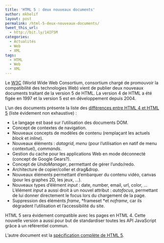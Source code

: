 ```yaml
---
title: 'HTML 5 : deux nouveaux documents'
author: mkhelif
layout: post
permalink: /html-5-deux-nouveaux-documents/
tweet_this_url:
  - http://bit.ly/14IF5M
categories:
  - Actualités
  - Web
  - XML
tags:
  - HTML
  - Web
  - XML
---
```

Le <a href="http://www.w3.org/" target="_blank">W3C</a> (World Wide Web Consortium, consortium chargé de promouvoir la compatibilité des technologies Web) vient de publier deux nouveaux documents traitant de la version 5 de HTML. La version 4 de HTML a été figée en 1997 et la version 5 est en développement depuis 2004.

L&#8217;un des documents présente la liste des <a href="http://www.w3.org/TR/html5-diff/" target="_blank">différences entre HTML 4 et HTML 5</a> (liste évidement non exhaustive) :

  * Le langage est basé sur l&#8217;utilisation des documents DOM.
  * Concept de contextes de navigation.
  * Nouveaux concepts de modèles de contenu (remplaçant les actuels *block* et *inline*).
  * Nouveaux éléments : *datagrid*, *menu* (pour l&#8217;utilisation en natif de menu contextuel), *commands*.
  * Gestion du cache pour les applications Web en mode déconnecté (concept de Google Gears?).
  * Concept de *UndoManager*, permettant de gérer l&#8217;undo/redo.
  * Architecture de copier/coller et drag&drop.
  * Nouveaux éléments permettant d&#8217;embarquer du contenu vidéo, canvas (pour les graphes 2D, les jeux, &#8230;).
  * Nouveaux types d&#8217;élément *input* : date, number, email, url, color, &#8230;L&#8217;élément *input* a aussi droit à un nouvel attribut : *autofocus*, permettant de lui donner directement le focus lors du chargement de la page.
  * Suppression des éléménts *frame*, *frameset *et *noframe*, car ils dégradent l&#8217;utilisation et l&#8217;accessibilité du site.

HTML 5 sera évidement compatible avec les pages en HTML 4. Cette nouvelle version a aussi pour but de standardiser toutes les API JavaScript grâce à un référentiel commun.

L&#8217;autre document est la <a href="http://www.w3.org/TR/html5/" target="_blank">spécification complète de HTML 5</a>.